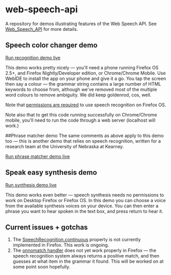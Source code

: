 # web-speech-api
A repository for demos illustrating features of the Web Speech API. See [Web_Speech_API](https://developer.mozilla.org/en-US/docs/Web/API/Web_Speech_API) for more details.

## Speech color changer demo
[Run recognition demo live](http://mdn.github.io/web-speech-api/speech-color-changer/)

This demo works pretty nicely — you'll need a phone running Firefox OS 2.5+, and Firefox Nightly/Developer edition, or Chrome/Chrome Mobile. Use WebIDE to install the app on your phone and give it a go. You tap the screen then say a colour — the grammar string contains a large number of HTML keywords to choose from, although we've removed most of the multiple word colours to remove ambiguity. We did keep goldenrod, cos, well.

Note that [permissions are required](https://developer.mozilla.org/en-US/docs/Web/API/Web_Speech_API#Firefox_OS_permissions) to use speech recognition on Firefox OS.

Note also that to get this code running successfully on Chrome/Chrome mobile, you'll need to run the code through a web server (localhost will work.)

##Phrase matcher demo
The same comments as above apply to this demo too — this is another demo that relies on speech recognition, written for a research team at the University of Nebraska at Kearney.

[Run phrase matcher demo live](http://mdn.github.io/web-speech-api/phrase-matcher/)

## Speak easy synthesis demo
[Run synthesis demo live](http://mdn.github.io/web-speech-api/speak-easy-synthesis/)

This demo works even better — speech synthesis needs no permissions to work on Desktop Firefox or Firefox OS. In this demo you can choose a voice from the available synthesis voices on your device. You can then enter a phrase you want to hear spoken in the text box, and press return to hear it.

## Current issues + gotchas

1. The [SpeechRecognition.continuous](https://developer.mozilla.org/en-US/docs/Web/API/SpeechRecognition/continuous) property is not currently implemented in Firefox. This work is ongoing.
2. The [onnomatch handler](https://developer.mozilla.org/en-US/docs/Web/API/SpeechRecognition/onnomatch) does not yet work properly in Firefox — the speech recognition system always returns a positive match, and then guesses at what item in the grammar it found. This will be worked on at some point soon hopefully.
